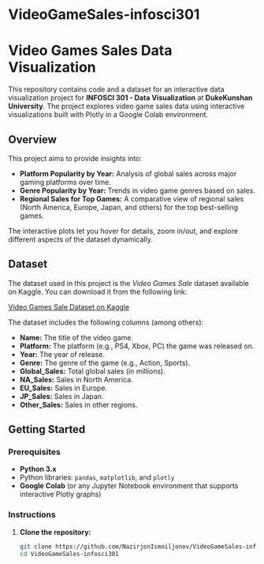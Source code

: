 # VideoGameSales-infosci301

# Video Games Sales Data Visualization

This repository contains code and a dataset for an interactive data visualization project for **INFOSCI 301 - Data Visualization** at **DukeKunshan University**. The project explores video game sales data using interactive visualizations built with Plotly in a Google Colab environment.

## Overview

This project aims to provide insights into:
- **Platform Popularity by Year:** Analysis of global sales across major gaming platforms over time.
- **Genre Popularity by Year:** Trends in video game genres based on sales.
- **Regional Sales for Top Games:** A comparative view of regional sales (North America, Europe, Japan, and others) for the top best-selling games.

The interactive plots let you hover for details, zoom in/out, and explore different aspects of the dataset dynamically.

## Dataset

The dataset used in this project is the *Video Games Sale* dataset available on Kaggle. You can download it from the following link:

[Video Games Sale Dataset on Kaggle](https://www.kaggle.com/datasets/zahidmughal2343/video-games-sale/data)

The dataset includes the following columns (among others):

- **Name:** The title of the video game.
- **Platform:** The platform (e.g., PS4, Xbox, PC) the game was released on.
- **Year:** The year of release.
- **Genre:** The genre of the game (e.g., Action, Sports).
- **Global_Sales:** Total global sales (in millions).
- **NA_Sales:** Sales in North America.
- **EU_Sales:** Sales in Europe.
- **JP_Sales:** Sales in Japan.
- **Other_Sales:** Sales in other regions.

## Getting Started

### Prerequisites

- **Python 3.x**
- Python libraries: `pandas`, `matplotlib`, and `plotly`
- **Google Colab** (or any Jupyter Notebook environment that supports interactive Plotly graphs)

### Instructions

1. **Clone the repository:**

   ```bash
   git clone https://github.com/NazirjonIsmoiljonov/VideoGameSales-infosci301.git
   cd VideoGameSales-infosci301
